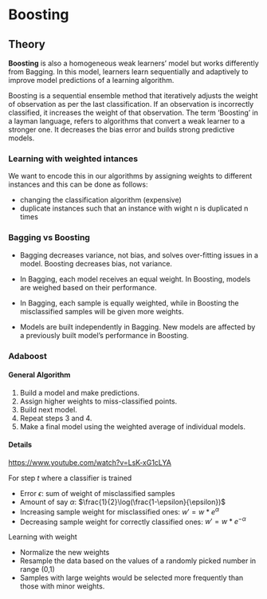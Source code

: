 # Boosting

## Theory

**Boosting** is also a homogeneous weak learners’ model but works differently from Bagging. In this model, learners learn sequentially and adaptively to improve model predictions of a learning algorithm.

Boosting is a sequential ensemble method that iteratively adjusts the weight of observation as per the last classification. If an observation is incorrectly classified, it increases the weight of that observation. The term ‘Boosting’ in a layman language, refers to algorithms that convert a weak learner to a stronger one. It decreases the bias error and builds strong predictive models.

### Learning with weighted intances

We want to encode this in our algorithms by assigning weights to different instances and this can be done as follows:

- changing the classification algorithm (expensive)
- duplicate instances such that an instance with wight n is duplicated n times

### Bagging vs Boosting

- Bagging decreases variance, not bias, and solves over-fitting issues in a model. Boosting decreases bias, not variance.

- In Bagging, each model receives an equal weight. In Boosting, models are weighed based on their performance.
- In Bagging, each sample is equally weighted, while in Boosting the misclassified samples will be given more weights.

- Models are built independently in Bagging. New models are affected by a previously built model’s performance in Boosting.

### Adaboost

#### General Algorithm

1. Build a model and make predictions.
2. Assign higher weights to miss-classified points.
3. Build next model.
4. Repeat steps 3 and 4.
5. Make a final model using the weighted average of individual models.

#### Details

https://www.youtube.com/watch?v=LsK-xG1cLYA

For step $t$ where a classifier is trained

- Error $\epsilon$: sum of weight of misclassified samples
- Amount of say $\alpha$: $\frac{1}{2}\log(\frac{1-\epsilon}{\epsilon})$
- Increasing sample weight for misclassified ones: $w' = w*e^{\alpha}$
- Decreasing sample weight for correctly classified ones: $w'=w*e^{-\alpha}$

Learning with weight

- Normalize the new weights
- Resample the data based on the values of a randomly picked number in range (0,1)
- Samples with large weights would be selected more frequently than those with minor weights.